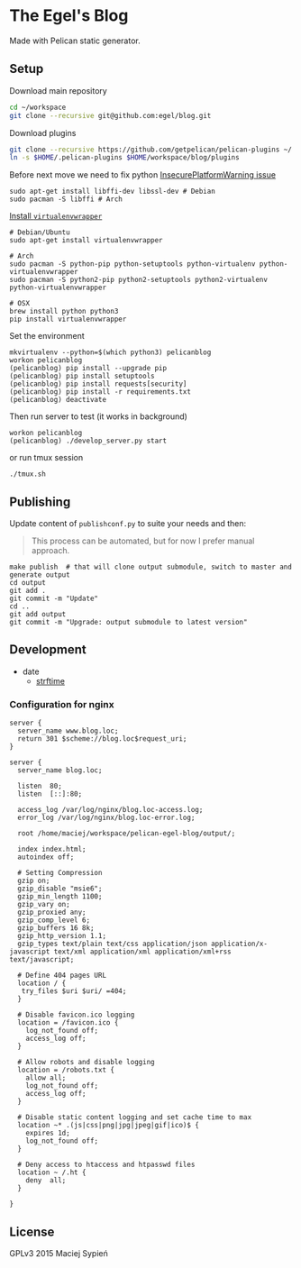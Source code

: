 # The Egel's Blog
Made with Pelican static generator.


## Setup
Download main repository

```bash
cd ~/workspace
git clone --recursive git@github.com:egel/blog.git
```

Download plugins
```bash
git clone --recursive https://github.com/getpelican/pelican-plugins ~/.pelican-plugins
ln -s $HOME/.pelican-plugins $HOME/workspace/blog/plugins
```


Before next move we need to fix python [InsecurePlatformWarning issue][issue-InsecurePlatformWarning]

```shell
sudo apt-get install libffi-dev libssl-dev # Debian
sudo pacman -S libffi # Arch
```

[Install `virtualenvwrapper`](http://virtualenvwrapper.readthedocs.io/en/latest/install.html)

```shell
# Debian/Ubuntu
sudo apt-get install virtualenvwrapper

# Arch
sudo pacman -S python-pip python-setuptools python-virtualenv python-virtualenvwrapper
sudo pacman -S python2-pip python2-setuptools python2-virtualenv python-virtualenvwrapper

# OSX
brew install python python3
pip install virtualenvwrapper
```


Set the environment

```shell
mkvirtualenv --python=$(which python3) pelicanblog
workon pelicanblog
(pelicanblog) pip install --upgrade pip
(pelicanblog) pip install setuptools
(pelicanblog) pip install requests[security]
(pelicanblog) pip install -r requirements.txt
(pelicanblog) deactivate
```

Then run server to test (it works in background)

```shell
workon pelicanblog
(pelicanblog) ./develop_server.py start
```

or run tmux session

```shell
./tmux.sh
```

## Publishing
Update content of `publishconf.py` to suite your needs and then:

> This process can be automated, but for now I prefer manual approach.

```shell
make publish  # that will clone output submodule, switch to master and generate output
cd output
git add .
git commit -m "Update"
cd ..
git add output
git commit -m "Upgrade: output submodule to latest version"
```


## Development

*   date
    +   [strftime](http://strftime.org/)


### Configuration for nginx

```nginx
server {
  server_name www.blog.loc;
  return 301 $scheme://blog.loc$request_uri;
}

server {
  server_name blog.loc;

  listen  80;
  listen  [::]:80;

  access_log /var/log/nginx/blog.loc-access.log;
  error_log /var/log/nginx/blog.loc-error.log;

  root /home/maciej/workspace/pelican-egel-blog/output/;

  index index.html;
  autoindex off;

  # Setting Compression
  gzip on;
  gzip_disable "msie6";
  gzip_min_length 1100;
  gzip_vary on;
  gzip_proxied any;
  gzip_comp_level 6;
  gzip_buffers 16 8k;
  gzip_http_version 1.1;
  gzip_types text/plain text/css application/json application/x-javascript text/xml application/xml application/xml+rss text/javascript;

  # Define 404 pages URL
  location / {
   try_files $uri $uri/ =404;
  }

  # Disable favicon.ico logging
  location = /favicon.ico {
  	log_not_found off;
  	access_log off;
  }

  # Allow robots and disable logging
  location = /robots.txt {
  	allow all;
  	log_not_found off;
  	access_log off;
  }

  # Disable static content logging and set cache time to max
  location ~* .(js|css|png|jpg|jpeg|gif|ico)$ {
  	expires 1d;
  	log_not_found off;
  }

  # Deny access to htaccess and htpasswd files
  location ~ /.ht {
  	deny  all;
  }

}
```


## License
GPLv3 2015 Maciej Sypień


[issue-InsecurePlatformWarning]: http://stackoverflow.com/questions/29134512/insecureplatformwarning-a-true-sslcontext-object-is-not-available-this-prevent
